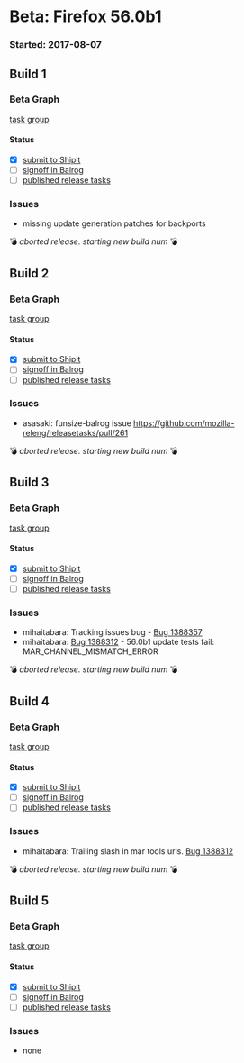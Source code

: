 # Beta: Firefox 56.0b1

### Started: 2017-08-07

## Build 1

### Beta Graph
[task group](https://tools.taskcluster.net/push-inspector/#/vTVY1UAxRl6CR6eCfBHLfA)


#### Status
- [x] [submit to Shipit](https://wiki.mozilla.org/Release:Release_Automation_on_Mercurial:Starting_a_Release#Submit_to_Ship_It)
- [ ] [signoff in Balrog](../how-tos/relpro.md#3-signoffs)
- [ ] [published release tasks](../how-tos/relpro.md#4-publish-release)

### Issues
- missing update generation patches for backports

:bomb: _aborted release. starting new build num_ :bomb:

## Build 2

### Beta Graph
[task group](https://tools.taskcluster.net/push-inspector/#/WehanUPTRI2DosLwKyy4lQ)


#### Status
- [x] [submit to Shipit](https://wiki.mozilla.org/Release:Release_Automation_on_Mercurial:Starting_a_Release#Submit_to_Ship_It)
- [ ] [signoff in Balrog](../how-tos/relpro.md#3-signoffs)
- [ ] [published release tasks](../how-tos/relpro.md#4-publish-release)

### Issues
- asasaki: funsize-balrog issue https://github.com/mozilla-releng/releasetasks/pull/261

:bomb: _aborted release. starting new build num_ :bomb:

## Build 3

### Beta Graph
[task group](https://tools.taskcluster.net/push-inspector/#/b3OstNZvQiW3-FFz5wABOw)


#### Status
- [x] [submit to Shipit](https://wiki.mozilla.org/Release:Release_Automation_on_Mercurial:Starting_a_Release#Submit_to_Ship_It)
- [ ] [signoff in Balrog](../how-tos/relpro.md#3-signoffs)
- [ ] [published release tasks](../how-tos/relpro.md#4-publish-release)

### Issues
- mihaitabara: Tracking issues bug - [Bug 1388357](https://bugzil.la/1388357)
- mihaitabara: [Bug 1388312](https://bugzil.la/1388312) - 56.0b1 update tests fail: MAR_CHANNEL_MISMATCH_ERROR

:bomb: _aborted release. starting new build num_ :bomb:

## Build 4

### Beta Graph
[task group](https://tools.taskcluster.net/push-inspector/#/7G8QNCX3RNK8Mg8kUW3dBg)


#### Status
- [x] [submit to Shipit](https://wiki.mozilla.org/Release:Release_Automation_on_Mercurial:Starting_a_Release#Submit_to_Ship_It)
- [ ] [signoff in Balrog](../how-tos/relpro.md#3-signoffs)
- [ ] [published release tasks](../how-tos/relpro.md#4-publish-release)

### Issues
- mihaitabara: Trailing slash in mar tools urls. [Bug 1388312](https://bugzil.la/1388312)

:bomb: _aborted release. starting new build num_ :bomb:

## Build 5

### Beta Graph
[task group](https://tools.taskcluster.net/push-inspector/#/ZXjg4AYeRpyCsC192RhNPw)


#### Status
- [x] [submit to Shipit](https://wiki.mozilla.org/Release:Release_Automation_on_Mercurial:Starting_a_Release#Submit_to_Ship_It)
- [ ] [signoff in Balrog](../how-tos/relpro.md#3-signoffs)
- [ ] [published release tasks](../how-tos/relpro.md#4-publish-release)

### Issues
- none


